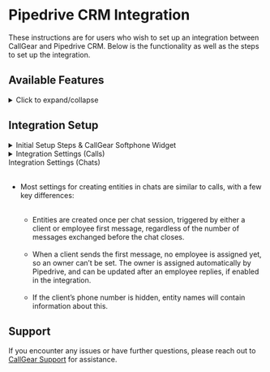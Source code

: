 # Pipedrive CRM Integration

These instructions are for users who wish to set up an integration between CallGear and Pipedrive CRM. Below is the functionality as well as the steps to set up the integration.

## Available Features

<details>
<summary>Click to expand/collapse</summary>

- **Automated Contact, Lead, Deal Creation**: Automatically create contacts or leads or deals after successful inbound, outbound, or missed calls.
- **Automated Call Routing**: Route calls to the appropriate manager (contact owner) in Pipedrive CRM, ensuring efficient communication management.
- **Flexible Call Attachment Options**: Customize call attachments by linking call recordings/voicemail and related information to related entities.
- **Customized Data Transfer**: Customize how data transfers from CallGear to specific Pipedrive CRM fields to improve data integrity.
- **Click-to-Call Widget**: Initiate outbound calls directly within your CRM system with a convenient Softphone widget, enabling quick and efficient communication with customers and prospects.

</details>

## Integration Setup

<details>
<summary>Initial Setup Steps & CallGear Softphone Widget</summary>

### Initial Steps

1. **Account Login**:
    - Go to the CallGear platform and log in to your account.
2. **Turn on integration**:
   - Go to the Integration section (left sidebar).
   - Click on Pipedrive CRM in the list of integrations and proceed to its configuration.
    ![image](1.png)
3. **Authorization**:
    - Add Pipedrive CRM Credentials Name.
    - Save and confirm the connection.<br>
      ![image](2.png)
    - Sign in yor Pipedrive account<br>
   ![image](3.png)
    - Accept access<br>
   ![image](4.png)
    - Select branch by your account domain
      - CallGear - callgear.com
      - CallGear UAE - callgear.ae<br>
![image](5.png)
    - Account connected.<br>
   ![image](6.png)
### CallGear Softphone Widget

1. **Installation**:
    - Use the [provided link](https://chromewebstore.google.com/detail/callgear/gmepbeelpjhhlnkccmclgijnnleadijl) to download and install the widget.
2. **Authorization**:   
![image](7.png)
    - Log in to the installed widget under your CallGear account.
   ![image](8.png)
   ![image](9.png)
    - Reload page.
3. **Functionality Check**:
    - Enable the "Show softphone" option within Pipedrive CRM.<br>
   ![image](14.png)
    - Make sure that the widget icon is displayed.<br>
   ![image](15.png)

    
</details>

<details>
<summary>Integration Settings (Calls)</summary>


### Data Transfer Setup

- **Call Transfer Control**:
  - Enable or disable the creation of leads, deals, activities according to your needs.
  - Configure leads and deals creation settings, including pipeline and stage for deals and "Visible to" for both.
     ![image](10.png)
- **Attaching Call Recordings**:
  - Define sources from which you want to receive recordings and call information.
  - Enable feature to automatically attach voicemail recordings to appropriate contacts if voicemail is configured.
  ![image](11.png)
- **Call Details Mapping**:
  - Configure the transfer of call information from CallGear to Pipedrive CRM:
    - Choose an object type: Persons,  Deals or Activities.
    - Select the information you want to transfer from CallGear.
    - Select the field in the Pipedrive CRM object to which this information will be transferred.
     ![image](12.png)
  
### Matching Employee

_If the system identifies a Pipedrive CRM customer on an incoming call, the call is automatically forwarded to their Contact Owner (personal manager)._
- Configure a custom match between CallGear and Pipedrive CRM users to route calls to the responsible manager (contact or lead owner).
   ![image](13.png)

</details>
<summary>Integration Settings (Chats)</summary> <br />

- Most settings for creating entities in chats are similar to calls, with a few key differences:
<br /><br />

  - Entities are created once per chat session, triggered by either a client or employee first message, regardless of the number of messages exchanged before the chat closes.
  <br /><br />
  - When a client sends the first message, no employee is assigned yet, so an owner can’t be set. The owner is assigned automatically by Pipedrive, and can be updated after an employee replies, if enabled in the integration. 
  <br /><br />
  - If the client’s phone number is hidden, entity names will contain information about this.
  </details>
## Support

If you encounter any issues or have further questions, please reach out to [CallGear Support](mailto:support@callgear.com) for assistance.
